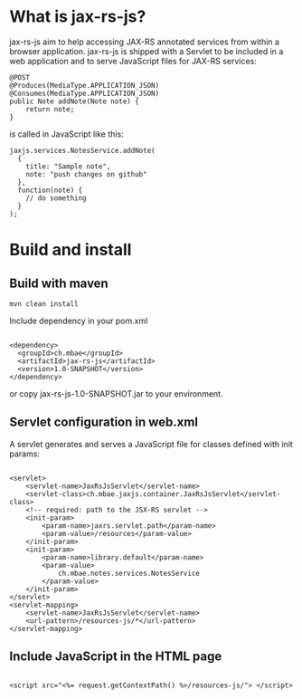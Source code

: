 What is jax-rs-js?
=================================
jax-rs-js aim to help accessing JAX-RS annotated services from within a browser application. jax-rs-js is shipped with a Servlet to be included in a web application and to serve JavaScript files for JAX-RS services:

<pre><code>@POST
@Produces(MediaType.APPLICATION_JSON)
@Consumes(MediaType.APPLICATION_JSON)
public Note addNote(Note note) {
    return note;
}</code></pre>

is called in JavaScript like this:

<pre><code>jaxjs.services.NotesService.addNote(
  {
    title: "Sample note",
    note: "push changes on github"
  },
  function(note) {
    // do something
  }
);</code></pre>


Build and install
==================================
Build with maven
----------------------------------
<pre><code>mvn clean install</code></pre>

Include dependency in your pom.xml

<pre><code>
&lt;dependency&gt;
  &lt;groupId&gt;ch.mbae&lt;/groupId&gt;
  &lt;artifactId&gt;jax-rs-js&lt;/artifactId&gt;
  &lt;version&gt;1.0-SNAPSHOT&lt;/version&gt;
&lt;/dependency&gt;
</code></pre>

or copy jax-rs-js-1.0-SNAPSHOT.jar to your environment.

Servlet configuration in  web.xml
---------------------------------
A servlet generates and serves a JavaScript file for classes defined with init params:

<pre><code>
&lt;servlet&gt;
    &lt;servlet-name&gt;JaxRsJsServlet&lt;/servlet-name&gt;
    &lt;servlet-class&gt;ch.mbae.jaxjs.container.JaxRsJsServlet&lt;/servlet-class&gt;
    &lt;!-- required: path to the JSX-RS servlet --&gt;
    &lt;init-param&gt;
        &lt;param-name&gt;jaxrs.servlet.path&lt;/param-name&gt;
        &lt;param-value&gt;/resources&lt;/param-value&gt;
    &lt;/init-param&gt;
    &lt;init-param&gt;
        &lt;param-name&gt;library.default&lt;/param-name&gt;
        &lt;param-value&gt;
            ch.mbae.notes.services.NotesService
        &lt;/param-value&gt;
    &lt;/init-param&gt;
&lt;/servlet&gt;
&lt;servlet-mapping&gt;
    &lt;servlet-name&gt;JaxRsJsServlet&lt;/servlet-name&gt;
    &lt;url-pattern&gt;/resources-js/*&lt;/url-pattern&gt;
&lt;/servlet-mapping&gt;
</code></pre>

Include JavaScript in the HTML page
---------------------------------
<pre><code>
&lt;script src="&lt;%= request.getContextPath() %&gt;/resources-js/"&gt; &lt;/script&gt;
</code></pre>

